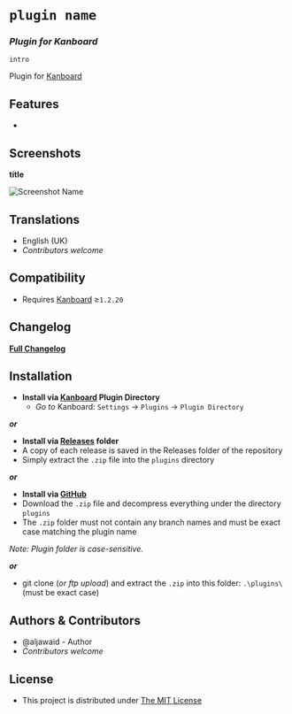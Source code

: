 # `plugin name`

### _Plugin for Kanboard_

`intro`

Plugin for [Kanboard](https://github.com/fguillot/kanboard "Kanboard - Kanban Project Management Software")


Features
-------------

- 


Screenshots
----------

**title**  

![Screenshot Name](../master/screenshot-name.png "Read Screenshot Name")


Translations
------------

- English (UK)
- _Contributors welcome_


Compatibility
-------------

- Requires [Kanboard](https://github.com/fguillot/kanboard "Kanboard - Kanban Project Management Software") ≥`1.2.20`


Changelog
---------

[**Full Changelog**](../master/changelog.md "See changes")
 

Installation
------------

- **Install via [Kanboard](https://github.com/fguillot/kanboard "Kanboard - Kanban Project Management Software") Plugin Directory**
  - _Go to_ Kanboard: `Settings` -> `Plugins` -> `Plugin Directory`

**_or_**

- **Install via [Releases](../master/Releases/ "A copy of each release is saved in the folder") folder**
 - A copy of each release is saved in the Releases folder of the repository
 - Simply extract the `.zip` file into the `plugins` directory

**_or_**

- **Install via [GitHub](https://github.com/aljawaid "Find the correct plugin from the list of repositories")**
- Download the `.zip` file and decompress everything under the directory `plugins`
 - The `.zip` folder must not contain any branch names and must be exact case matching the plugin name

_Note: Plugin folder is case-sensitive._

**_or_**
- git clone (_or ftp upload_) and extract the `.zip` into this folder: `.\plugins\` (must be exact case)


Authors & Contributors
----------------------

- @aljawaid - Author
- _Contributors welcome_

License
-------
- This project is distributed under [The MIT License](../master/LICENSE "Read The MIT license")
